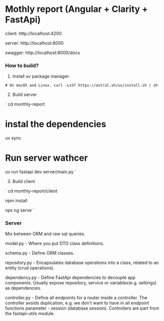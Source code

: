 # Mothly report (Angular + Clarity + FastApi)

client:
http://localhost:4200

server:
http://localhost:8000

swagger:
http://localhost:8000/docs

### How to build?

1. Install uv package manager:

`# On macOS and Linux.
curl -LsSf https://astral.sh/uv/install.sh | sh`

2. Build server

`
cd monthly-report

# instal the dependencies
uv sync 

# Run server wathcer
uv run fastapi dev server/main.py
`

3. Build client

`
cd monthly-report/client

npm install

npx ng serve
`

### Server

Mix between ORM and raw sql queries.

model.py - Where you put DTO class definitions.

schema.py - Define ORM classes.

repository.py - Encapsulates database operations into a class, related to an entity
(crud operations).

dependency.py - Define FastApi dependencies to decouple app components. Usually expose
repository, service or variables(e.g. settings) as dependencies.

controller.py - Define all endpoints for a router inside a controller. The controller
avoids duplication, e.g. we don't want to have in all endpoint functions parameter - session 
(database session). Controllers are part from the fastapi-utils module.

